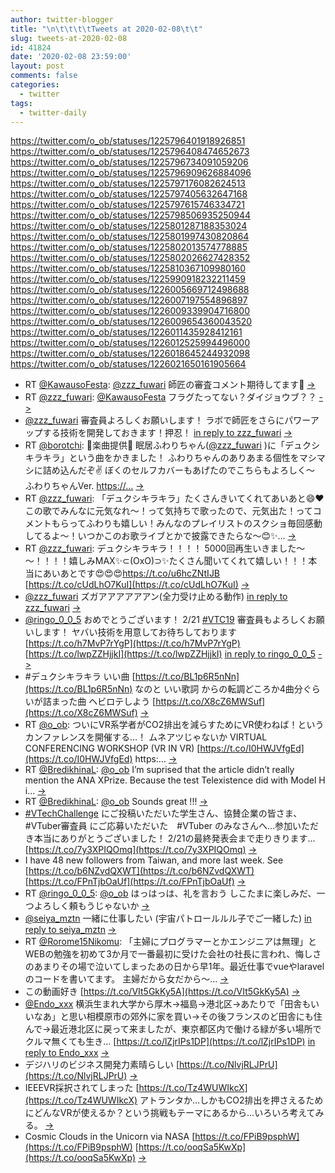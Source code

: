 ```yaml
---
author: twitter-blogger
title: "\n\t\t\t\tTweets at 2020-02-08\t\t"
slug: tweets-at-2020-02-08
id: 41824
date: '2020-02-08 23:59:00'
layout: post
comments: false
categories:
  - twitter
tags:
  - twitter-daily
---
```


https://twitter.com/o_ob/statuses/1225796401918926851 https://twitter.com/o_ob/statuses/1225796408474652673 https://twitter.com/o_ob/statuses/1225796734091059206 https://twitter.com/o_ob/statuses/1225796909626884096 https://twitter.com/o_ob/statuses/1225797176082624513 https://twitter.com/o_ob/statuses/1225797405632647168 https://twitter.com/o_ob/statuses/1225797615746334721 https://twitter.com/o_ob/statuses/1225798506935250944 https://twitter.com/o_ob/statuses/1225801287188353024 https://twitter.com/o_ob/statuses/1225801997430820864 https://twitter.com/o_ob/statuses/1225802013574778885 https://twitter.com/o_ob/statuses/1225802026627428352 https://twitter.com/o_ob/statuses/1225810367109980160 https://twitter.com/o_ob/statuses/1225990918232211459 https://twitter.com/o_ob/statuses/1226005669712498688 https://twitter.com/o_ob/statuses/1226007197554896897 https://twitter.com/o_ob/statuses/1226009339904716800 https://twitter.com/o_ob/statuses/1226009654360043520 https://twitter.com/o_ob/statuses/1226011435928412161 https://twitter.com/o_ob/statuses/1226012525994496000 https://twitter.com/o_ob/statuses/1226018645244932098 https://twitter.com/o_ob/statuses/1226021650161905664  

*   RT [@KawausoFesta](https://twitter.com/KawausoFesta): [@zzz_fuwari](https://twitter.com/zzz_fuwari) 師匠の審査コメント期待してます🥺 [->](https://twitter.com/o_ob/statuses/1225796401918926851)
*   RT [@zzz_fuwari](https://twitter.com/zzz_fuwari): [@KawausoFesta](https://twitter.com/KawausoFesta) フラグたってない？ダイジョウブ？？ [->](https://twitter.com/o_ob/statuses/1225796408474652673)
*   [@zzz_fuwari](https://twitter.com/zzz_fuwari) 審査員よろしくお願いします！ ラボで師匠をさらにパワーアップする技術を開発しておきます！押忍！ [in reply to zzz_fuwari](https://twitter.com/zzz_fuwari/statuses/1225720604663242752) [->](https://twitter.com/o_ob/statuses/1225796734091059206)
*   RT [@borotchi](https://twitter.com/borotchi): 🔺楽曲提供🔺 眠居ふわりちゃん([@zzz_fuwari](https://twitter.com/zzz_fuwari) )に「デュクシキラキラ」という曲をかきました！ ふわりちゃんのありあまる個性をマシマシに詰め込んだぞ✌ ぼくのセルフカバーもあげたのでこちらもよろしく～ ふわりちゃんVer. [https://…](https://…) [->](https://twitter.com/o_ob/statuses/1225796909626884096)
*   RT [@zzz_fuwari](https://twitter.com/zzz_fuwari): 「デュクシキラキラ」たくさんきいてくれてあいあと😄❤この歌でみんなに元気なれ～！って気持ちで歌ったので、元気出た！ってコメントもらってふわりも嬉しい！みんなのプレイリストのスクショ毎回感動してるよ～！いつかこのお歌ライブとかで披露できたらな～😊✨… [->](https://twitter.com/o_ob/statuses/1225797176082624513)
*   RT [@zzz_fuwari](https://twitter.com/zzz_fuwari): デュクシキラキラ！！！！ 5000回再生いきました～～！！！！嬉しみMAX✨⊂(OxO)⊃✨たくさん聞いてくれて嬉しい！！！本当にあいあとです😍😍😍https://t.co/u6hcZNtIJB [https://t.co/cUdLhO7KuI](https://t.co/cUdLhO7KuI) [->](https://twitter.com/o_ob/statuses/1225797405632647168)
*   [@zzz_fuwari](https://twitter.com/zzz_fuwari) ズガアアアアアアン(全力受け止める動作) [in reply to zzz_fuwari](https://twitter.com/zzz_fuwari/statuses/1225796318561361920) [->](https://twitter.com/o_ob/statuses/1225797615746334721)
*   [@ringo_0_0_5](https://twitter.com/ringo_0_0_5) おめでとうございます！ 2/21 [#VTC19](https://twitter.com/search?q=%23VTC19&src=hash) 審査員もよろしくお願いします！ ヤバい技術を用意してお待ちしております [https://t.co/h7MvP7rYgP](https://t.co/h7MvP7rYgP) [https://t.co/lwpZZHjjkI](https://t.co/lwpZZHjjkI) [in reply to ringo_0_0_5](https://twitter.com/ringo_0_0_5/statuses/1225618925804650497) [->](https://twitter.com/o_ob/statuses/1225798506935250944)
*   #デュクシキラキラ いい曲 [https://t.co/BL1p6R5nNn](https://t.co/BL1p6R5nNn) なのと いい歌詞 からの転調どころか4曲分ぐらいが詰まった曲 ヘビロテしよう [https://t.co/X8cZ6MWSuf](https://t.co/X8cZ6MWSuf) [->](https://twitter.com/o_ob/statuses/1225801287188353024)
*   RT [@o_ob](https://twitter.com/o_ob): ついにVR系学者がCO2排出を減らすためにVR使わねば！というカンファレンスを開催する…！ ムネアツじゃないか VIRTUAL CONFERENCING WORKSHOP (VR IN VR) [https://t.co/I0HWJVfgEd](https://t.co/I0HWJVfgEd) https:… [->](https://twitter.com/o_ob/statuses/1225801997430820864)
*   RT [@BredikhinaL](https://twitter.com/BredikhinaL): [@o_ob](https://twitter.com/o_ob) I’m suprised that the article didn’t really mention the ANA XPrize. Because the test Telexistence did with Model H i… [->](https://twitter.com/o_ob/statuses/1225802013574778885)
*   RT [@BredikhinaL](https://twitter.com/BredikhinaL): [@o_ob](https://twitter.com/o_ob) Sounds great !!! [->](https://twitter.com/o_ob/statuses/1225802026627428352)
*   [#VTechChallenge](https://twitter.com/search?q=%23VTechChallenge&src=hash) にご投稿いただいた学生さん、協賛企業の皆さま、#VTuber審査員 にご応募いただいた　#VTuber のみなさんへ…参加いただき本当にありがとうございました！ 2/21の最終発表会まで走りきります… [https://t.co/7y3XPIQOmq](https://t.co/7y3XPIQOmq) [->](https://twitter.com/o_ob/statuses/1225810367109980160)
*   I have 48 new followers from Taiwan, and more last week. See [https://t.co/b6NZvdQXWT](https://t.co/b6NZvdQXWT) [https://t.co/FPnTjbOaUf](https://t.co/FPnTjbOaUf) [->](https://twitter.com/o_ob/statuses/1225990918232211459)
*   RT [@ringo_0_0_5](https://twitter.com/ringo_0_0_5): [@o_ob](https://twitter.com/o_ob) はっはっは、礼を言おう しこたまに楽しみだ、一つよろしく頼もうじゃないか [->](https://twitter.com/o_ob/statuses/1226005669712498688)
*   [@seiya_mztn](https://twitter.com/seiya_mztn) 一緒に仕事したい (宇宙パトロールルル子でご一緒した) [in reply to seiya_mztn](https://twitter.com/seiya_mztn/statuses/1226001528361607169) [->](https://twitter.com/o_ob/statuses/1226007197554896897)
*   RT [@Rorome15Nikomu](https://twitter.com/Rorome15Nikomu): 「主婦にプログラマーとかエンジニアは無理」とWEBの勉強を初めて3か月で一番最初に受けた会社の社長に言われ、悔しさのあまりその場で泣いてしまったあの日から早1年。最近仕事でvueやlaravelのコードを書いてます。 主婦だから女だから〜… [->](https://twitter.com/o_ob/statuses/1226009339904716800)
*   この動画好き [https://t.co/VIt5GkKy5A](https://t.co/VIt5GkKy5A) [->](https://twitter.com/o_ob/statuses/1226009654360043520)
*   [@Endo_xxx](https://twitter.com/Endo_xxx) 横浜生まれ大学から厚木→福島→港北区→あたりで「田舎もいいなあ」と思い相模原市の郊外に家を買い→その後フランスのど田舎にも住んで→最近港北区に戻って来ましたが、東京都区内で働ける緑が多い場所でクルマ無くても生き… [https://t.co/lZjrIPs1DP](https://t.co/lZjrIPs1DP) [in reply to Endo_xxx](https://twitter.com/Endo_xxx/statuses/1225605740636692480) [->](https://twitter.com/o_ob/statuses/1226011435928412161)
*   デジハリのビジネス開発力素晴らしい [https://t.co/NlvjRLJPrU](https://t.co/NlvjRLJPrU) [->](https://twitter.com/o_ob/statuses/1226012525994496000)
*   IEEEVR採択されてしまった [https://t.co/Tz4WUWIkcX](https://t.co/Tz4WUWIkcX) アトランタか…しかもCO2排出を押さえるためにどんなVRが使えるか？という挑戦もテーマにあるから…いろいろ考えてみる。 [->](https://twitter.com/o_ob/statuses/1226018645244932098)
*   Cosmic Clouds in the Unicorn via NASA [https://t.co/FPiB9psphW](https://t.co/FPiB9psphW) [https://t.co/ooqSa5KwXp](https://t.co/ooqSa5KwXp) [->](https://twitter.com/o_ob/statuses/1226021650161905664)